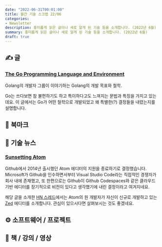 ```yaml
---
date: "2022-06-31T00:01:00"
title: 월간 기술 스크랩 22/06
categories:
- Newsletter
description: 흥미롭게 읽은 글이나 새로 알게 된 기술 등을 소개합니다. (2022년 6월)
summary: 흥미롭게 읽은 글이나 새로 알게 된 기술 등을 소개합니다. (2022년 6월)
draft: true
---
```


## ✍️ 글

### [The Go Programming Language and Environment](https://m-cacm.acm.org/magazines/2022/5/260357-the-go-programming-language-and-environment/fulltext)

Golang의 개발자 그룹이 이야기하는 Golang의 개발 목표와 철학.

Go는 쓰다보면 참 불편하기도 하고 특이하다고도 느껴지는 문법과 특징을 가지고 있는데요.
이 글에서는 Go가 어떤 철학으로 개발되었고 왜 특별한(?) 결정들을 내렸는지를 설명합니다.

## 📌 북마크

## 📰 기술 뉴스

### [Sunsetting Atom](https://github.blog/2022-06-08-sunsetting-atom/)

Github에서 2014년 출시했던 Atom 에디터의 지원을 종료하기로 결정했습니다.
Microsoft가 Github을 인수하면서부터 Visual Studio Code라는 직접적인 경쟁자가 회사 내에 존재했고,
또 한편으로는 Github이 Github Codespaces와 같은 클라우드 기반 에디터를 장기적으로 비전이 있다고 생각했기에
내린 결정이라고 여겨지네요.

해당 글을 소개한 [HN 스레드](https://news.ycombinator.com/item?id=31668426)에서는 Atom의 원 개발자가
자신이 신규로 개발하고 있는 [Zed](https://zed.dev/) 에디터를 소개합니다. 관심이 있으시다면 살펴보시는 것도 좋겠네요.


## ⚙️ 소프트웨어 / 프로젝트

## 📙 책 / 강의 / 영상
